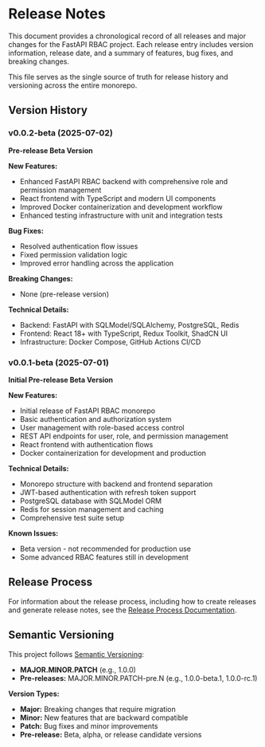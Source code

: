 # Release Notes

This document provides a chronological record of all releases and major changes for the FastAPI RBAC project. Each release entry includes version information, release date, and a summary of features, bug fixes, and breaking changes.

This file serves as the single source of truth for release history and versioning across the entire monorepo.

## Version History

### v0.0.2-beta (2025-07-02)

**Pre-release Beta Version**

**New Features:**

- Enhanced FastAPI RBAC backend with comprehensive role and permission management
- React frontend with TypeScript and modern UI components
- Improved Docker containerization and development workflow
- Enhanced testing infrastructure with unit and integration tests

**Bug Fixes:**

- Resolved authentication flow issues
- Fixed permission validation logic
- Improved error handling across the application

**Breaking Changes:**

- None (pre-release version)

**Technical Details:**

- Backend: FastAPI with SQLModel/SQLAlchemy, PostgreSQL, Redis
- Frontend: React 18+ with TypeScript, Redux Toolkit, ShadCN UI
- Infrastructure: Docker Compose, GitHub Actions CI/CD

### v0.0.1-beta (2025-07-01)

**Initial Pre-release Beta Version**

**New Features:**

- Initial release of FastAPI RBAC monorepo
- Basic authentication and authorization system
- User management with role-based access control
- REST API endpoints for user, role, and permission management
- React frontend with authentication flows
- Docker containerization for development and production

**Technical Details:**

- Monorepo structure with backend and frontend separation
- JWT-based authentication with refresh token support
- PostgreSQL database with SQLModel ORM
- Redis for session management and caching
- Comprehensive test suite setup

**Known Issues:**

- Beta version - not recommended for production use
- Some advanced RBAC features still in development

## Release Process

For information about the release process, including how to create releases and generate release notes, see the [Release Process Documentation](deployment/RELEASE_PROCESS.md).

## Semantic Versioning

This project follows [Semantic Versioning](https://semver.org/):

- **MAJOR.MINOR.PATCH** (e.g., 1.0.0)
- **Pre-releases:** MAJOR.MINOR.PATCH-pre.N (e.g., 1.0.0-beta.1, 1.0.0-rc.1)

**Version Types:**

- **Major:** Breaking changes that require migration
- **Minor:** New features that are backward compatible
- **Patch:** Bug fixes and minor improvements
- **Pre-release:** Beta, alpha, or release candidate versions

